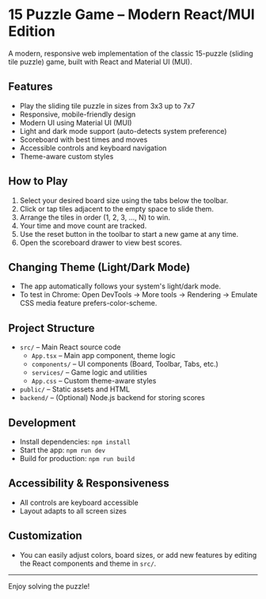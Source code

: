 # 15 Puzzle Game – Modern React/MUI Edition

A modern, responsive web implementation of the classic 15-puzzle (sliding tile puzzle) game, built with React and Material UI (MUI).

## Features
- Play the sliding tile puzzle in sizes from 3x3 up to 7x7
- Responsive, mobile-friendly design
- Modern UI using Material UI (MUI)
- Light and dark mode support (auto-detects system preference)
- Scoreboard with best times and moves
- Accessible controls and keyboard navigation
- Theme-aware custom styles

## How to Play
1. Select your desired board size using the tabs below the toolbar.
2. Click or tap tiles adjacent to the empty space to slide them.
3. Arrange the tiles in order (1, 2, 3, ..., N) to win.
4. Your time and move count are tracked.
5. Use the reset button in the toolbar to start a new game at any time.
6. Open the scoreboard drawer to view best scores.

## Changing Theme (Light/Dark Mode)
- The app automatically follows your system's light/dark mode.
- To test in Chrome: Open DevTools → More tools → Rendering → Emulate CSS media feature prefers-color-scheme.

## Project Structure
- `src/` – Main React source code
  - `App.tsx` – Main app component, theme logic
  - `components/` – UI components (Board, Toolbar, Tabs, etc.)
  - `services/` – Game logic and utilities
  - `App.css` – Custom theme-aware styles
- `public/` – Static assets and HTML
- `backend/` – (Optional) Node.js backend for storing scores

## Development
- Install dependencies: `npm install`
- Start the app: `npm run dev`
- Build for production: `npm run build`

## Accessibility & Responsiveness
- All controls are keyboard accessible
- Layout adapts to all screen sizes

## Customization
- You can easily adjust colors, board sizes, or add new features by editing the React components and theme in `src/`.

---
Enjoy solving the puzzle!
